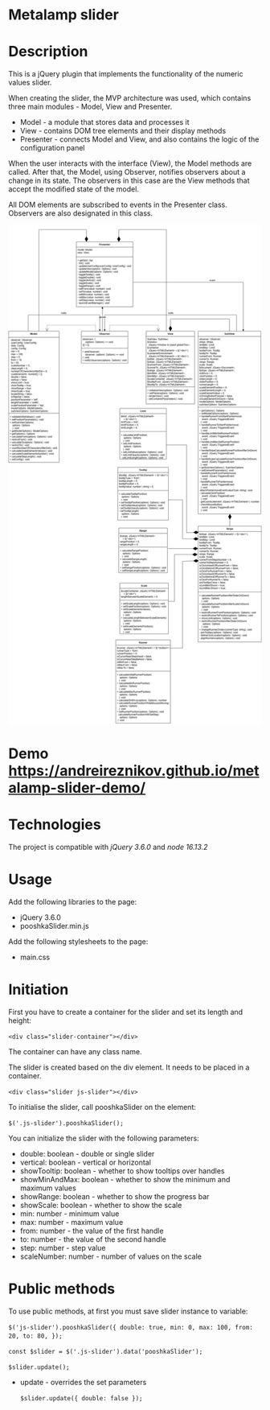 # Metalamp slider

# Description

This is a jQuery plugin that implements the functionality of the numeric values slider.

When creating the slider, the MVP architecture was used, which contains three main modules - Model, View and Presenter.

- Model - a module that stores data and processes it
- View - contains DOM tree elements and their display methods
- Presenter - connects Model and View, and also contains the logic of the configuration panel

When the user interacts with the interface (View), the Model methods are called. After that, the Model, using Observer, notifies observers about a change in its state. The observers in this case are the View methods that accept the modified state of the model.

All DOM elements are subscribed to events in the Presenter class. Observers are also designated in this class.

![UML](/UML-pooshkaSlider.png "UML")

# Demo https://andreireznikov.github.io/metalamp-slider-demo/

# Technologies

The project is compatible with *jQuery 3.6.0* and *node 16.13.2*

# Usage

Add the following libraries to the page:

- jQuery 3.6.0
- pooshkaSlider.min.js

Add the following stylesheets to the page:

- main.css

# Initiation

First you have to create a container for the slider and set its length and height:

`<div class="slider-container"></div>`

The container can have any class name.

The slider is created based on the div element. It needs to be placed in a container.

`<div class="slider js-slider"></div>`

To initialise the slider, call pooshkaSlider on the element:

`$('.js-slider').pooshkaSlider();`

You can initialize the slider with the following parameters:

  - double: boolean - double or single slider
  - vertical: boolean - vertical or horizontal
  - showTooltip: boolean - whether to show tooltips over handles
  - showMinAndMax: boolean - whether to show the minimum and maximum values
  - showRange: boolean - whether to show the progress bar
  - showScale: boolean - whether to show the scale
  - min: number - minimum value
  - max: number - maximum value
  - from: number - the value of the first handle
  - to: number - the value of the second handle
  - step: number - step value
  - scaleNumber: number - number of values on the scale

# Public methods

To use public methods, at first you must save slider instance to variable:

`$('js-slider').pooshkaSlider({
   double: true,
   min: 0,
   max: 100,
   from: 20,
   to: 80,
 });`

 `const $slider = $('.js-slider').data('pooshkaSlider');`

 `$slider.update();`

 - update - overrides the set parameters

    `$slider.update({
      double: false
    });`



